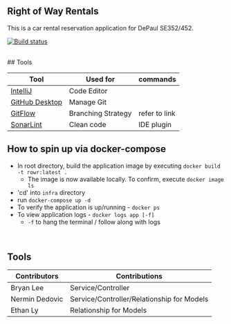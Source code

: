 ## Right of Way Rentals
This is a car rental reservation application for DePaul SE352/452.

[![Build status](https://badge.buildkite.com/5f6feaa90aee763d56023c744c858ffe0840c978e7bb593da1.svg)](https://buildkite.com/depaul-university/right-of-way-rentals-pipeline)

<br/>
## Tools

| Tool                                                                                    | Used for           | commands      |
|-----------------------------------------------------------------------------------------|--------------------|---------------|
| [IntelliJ](https://www.jetbrains.com/idea/)                                             | Code Editor        |               |
| [GitHub Desktop](https://desktop.github.com/)                                           | Manage Git         |               |
| [GitFlow](https://www.atlassian.com/git/tutorials/comparing-workflows/gitflow-workflow) | Branching Strategy | refer to link |
| [SonarLint](https://www.sonarsource.com/products/sonarlint/)                            | Clean code         | IDE plugin    |


## How to spin up via docker-compose
- In root directory, build the application image by executing `docker build -t rowr:latest .` 
  - The image is now available locally. To confirm, execute `docker image ls`
- 'cd' into `infra` directory
- run `docker-compose up -d`
- To verify the application is up/running - `docker ps` 
- To view application logs - `docker logs app [-f]`
  - `-f` to hang the terminal / follow along with logs
<br/>

## Tools

| Contributors                                                                              | Contributions|
|-----------------------------------------------------------------------------------------|--------------------|
| Bryan Lee                                         | Service/Controller |
| Nermin Dedovic                                          | Service/Controller/Relationship for Models        |               
| Ethan Ly  | Relationship for Models | 
